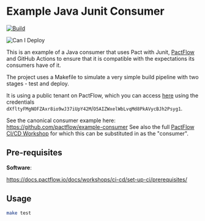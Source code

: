 # Example Java Junit Consumer

[![Build](https://github.com/pactflow/example-consumer-java-junit/actions/workflows/build.yml/badge.svg)](https://github.com/pactflow/example-consumer-java-junit/actions/workflows/build.yml)

![Can I Deploy](https://testdemo.pactflow.io/pacticipants/pactflow-example-consumer-java-junit/branches/master/latest-version/can-i-deploy/to-environment/production/badge)

This is an example of a Java consumer that uses Pact with Junit, [PactFlow](https://pactflow.io) and GitHub Actions to ensure that it is compatible with the expectations its consumers have of it.

The project uses a Makefile to simulate a very simple build pipeline with two stages - test and deploy.

It is using a public tenant on PactFlow, which you can access [here](https://testdemo.pactflow.io) using the credentials `dXfltyFMgNOFZAxr8io9wJ37iUpY42M`/`O5AIZWxelWbLvqMd8PkAVycBJh2Psyg1`.

See the canonical consumer example here: https://github.com/pactflow/example-consumer
See also the full [PactFlow CI/CD Workshop](https://docs.pactflow.io/docs/workshops/ci-cd) for which this can be substituted in as the "consumer".

## Pre-requisites

**Software**:

https://docs.pactflow.io/docs/workshops/ci-cd/set-up-ci/prerequisites/

## Usage

```sh
make test
```
